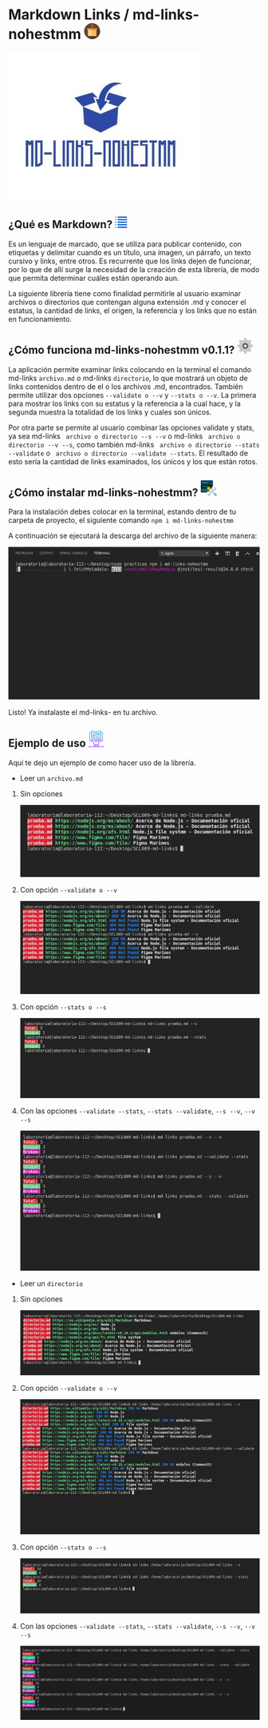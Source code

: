 # Markdown Links / md-links-nohestmm ![package](https://github.com/nohestmm/SCL009-md-links/blob/master/images/package.jpg?raw=true)


![logo](https://github.com/nohestmm/SCL009-md-links/blob/master/images/logo-md-links.jpg?raw=true)

## ¿Qué es Markdown? ![mdicon](https://github.com/nohestmm/SCL009-md-links/blob/master/images/md.jpg?raw=true)

Es un lenguaje de marcado, que se utiliza para publicar contenido, con etiquetas y delimitar cuando es un título, una imagen, un párrafo, un texto cursivo y links, entre otros. Es recurrente que los links dejen de funcionar, por lo que de allí surge la necesidad de la creación de esta librería, de modo que permita determinar cuáles están operando aun.

La siguiente librería tiene como finalidad permitirle al usuario examinar archivos o directorios que contengan alguna extensión .md y conocer el estatus, la cantidad de links, el origen, la referencia y los links que no están en funcionamiento.

## ¿Cómo funciona md-links-nohestmm v0.1.1?  ![settings](https://github.com/nohestmm/SCL009-md-links/blob/master/images/settings.jpg?raw=true)

La aplicación permite examinar links colocando en la terminal el comando md-links  `archivo.md` o md-links `directorio`, lo que mostrará un objeto de links contenidos dentro de el o los archivos .md, encontrados. También permite utilizar dos opciones `--validate o --v` y `--stats o --v`. La primera para mostrar los links con su estatus y la referencia a la cual hace, y la segunda muestra la totalidad de los links y cuales son únicos. 

Por otra parte se permite al usuario combinar las opciones validate y stats, ya sea md-links ` archivo o directorio --s --v` o  md-links ` archivo o directorio --v --s`, como también  md-links ` archivo o directorio --stats --validate` o ` archivo o directorio --validate --stats`. El resultado de esto sería la cantidad de links examinados, los únicos y los que están rotos.


## ¿Cómo instalar md-links-nohestmm? ![configuration](https://github.com/nohestmm/SCL009-md-links/blob/master/images/configuration.jpg?raw=true)

Para la instalación debes colocar en la terminal, estando dentro de tu carpeta de proyecto, el siguiente comando `npm i md-links-nohestmm`

A continuación se ejecutará la descarga del archivo de la siguiente manera:

![configuration](images/installation.jpg)

Listo! Ya instalaste el md-links- en tu archivo.


## Ejemplo de uso ![instructions](https://github.com/nohestmm/SCL009-md-links/blob/master/images/instructions.jpg?raw=true)

Aquí te dejo un ejemplo de como hacer uso de la librería.

* Leer un `archivo.md` 
  
1. Sin opciones
   
   ![sinoptionsfile](https://github.com/nohestmm/SCL009-md-links/blob/master/images/read-file-without-options.jpg?raw=true)

2. Con opción `--validate o --v`

   ![validatefile](https://github.com/nohestmm/SCL009-md-links/blob/master/images/read-file-with-validate.jpg?raw=true)

3. Con opción `--stats o --s`

   ![statsfile](https://github.com/nohestmm/SCL009-md-links/blob/master/images/read-file-with-stats.jpg?raw=true)

4. Con las opciones `--validate --stats`, `--stats --validate`, `--s --v`, `--v --s`
   
   ![statsvalidatefile](https://github.com/nohestmm/SCL009-md-links/blob/master/images/read-file-with-both-options.jpg?raw=true)

* Leer un `directorio`

1. Sin opciones
   
     ![sinoptionsdirectory](https://github.com/nohestmm/SCL009-md-links/blob/master/images/read-directory-without-options.jpg?raw=true)

2. Con opción `--validate o --v`

   ![validate](https://github.com/nohestmm/SCL009-md-links/blob/master/images/read-directory-with-validate.jpg?raw=true)

3. Con opción `--stats o --s`

   ![stats](https://github.com/nohestmm/SCL009-md-links/blob/master/images/read-directory-with-stats.jpg?raw=true)

4. Con las opciones `--validate --stats`, `--stats --validate`, `--s --v`, `--v --s`
   
    ![statsvalidate](https://github.com/nohestmm/SCL009-md-links/blob/master/images/read-directory-with-both-options.jpg?raw=true)
   


   

   